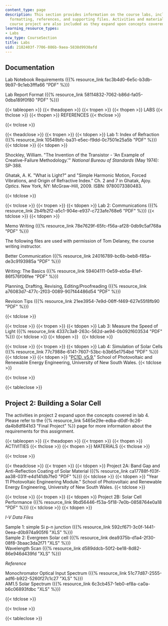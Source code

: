 ```yaml
---
content_type: page
description: This section provides information on the course labs, including requirements,
  formatting, references, and supporting files. Activities and materials for the second
  course project are also included as they expand upon concepts covered Lab 4.
learning_resource_types:
- Labs
ocw_type: CourseSection
title: Labs
uid: 2182403f-7706-886b-9aea-5838d9930afd
---
```


Documentation
-------------

Lab Notebook Requirements ({{% resource_link fac3b4d0-6e5c-b3db-9b97-9c1eb3fffa66 "PDF" %}})

Lab Report Format ({{% resource_link 58114832-7062-b86d-fa05-0dba189f0f80 "PDF" %}})

{{< tableopen >}}
{{< theadopen >}}
{{< tropen >}}
{{< thopen >}}
LABS
{{< thclose >}}
{{< thopen >}}
REFERENCES
{{< thclose >}}

{{< trclose >}}

{{< theadclose >}}
{{< tropen >}}
{{< tdopen >}}
Lab 1: Index of Refraction ({{% resource_link 10549bfc-ba31-e5ec-f9dd-0c7501e25a5b "PDF" %}})
{{< tdclose >}}
{{< tdopen >}}


Shockley, William. "The Invention of the Transistor - 'An Example of Creative-Failure Methodology.'" _National Bureau of Standards_ (May 1974): SP-388.

Ghatak, A. K. "What is Light?" and "Simple Harmonic Motion, Forced Vibrations, and Origin of Refractive Index." Ch. 2 and 7 in Ghatak, Ajoy. _Optics_. New York, NY: McGraw-Hill, 2009. ISBN: 9780073380483.


{{< tdclose >}}

{{< trclose >}}
{{< tropen >}}
{{< tdopen >}}
Lab 2: Communications ({{% resource_link 2b4fb2f2-a5c1-904e-e937-c723afe768e6 "PDF" %}})
{{< tdclose >}}
{{< tdopen >}}


Memo Writing ({{% resource_link 78e7629f-65fc-f56a-af28-0db9c5af768a "PDF" %}})

The following files are used with permission of Tom Delaney, the course writing instructor.

Better Communication ({{% resource_link 24016789-bc6b-beb8-f85a-de3c9193985a "PDF" %}})

Writing: The Basics ({{% resource_link 59404111-0e59-eb5a-81ef-86f576f06fee "PDF" %}})

Planning, Drafting, Revising, Editing/Proofreading ({{% resource_link a76083d7-477c-2f03-0089-907f44486d54 "PDF" %}})

Revision Tips ({{% resource_link 21ee3954-7e9d-06ff-f469-627e55f8fb90 "PDF" %}})


{{< tdclose >}}

{{< trclose >}}
{{< tropen >}}
{{< tdopen >}}
Lab 3: Measure the Speed of Light ({{% resource_link 4337c3a8-263c-562d-ae94-0b092f603534 "PDF" %}})
{{< tdclose >}}
{{< tdopen >}}
 
{{< tdclose >}}

{{< trclose >}}
{{< tropen >}}
{{< tdopen >}}
Lab 4: Simulation of Solar Cells ({{% resource_link 77c7988e-6141-7607-53bc-b3b65e1754bd "PDF" %}})
{{< tdclose >}}
{{< tdopen >}}
"[PC1D, v5.9.](http://www.pv.unsw.edu.au/links/products/pc1d.asp)" School of Photovoltaic and Renewable Energy Engineering, University of New South Wales.
{{< tdclose >}}

{{< trclose >}}

{{< tableclose >}}

Project 2: Building a Solar Cell
--------------------------------

The activities in project 2 expand upon the concepts covered in lab 4. Please refer to the {{% resource_link 5465e29e-edba-d0df-9c26-da4b8df841d3 "Final Project" %}} page for more information about the requirements for this assignment.

{{< tableopen >}}
{{< theadopen >}}
{{< tropen >}}
{{< thopen >}}
ACTIVITIES
{{< thclose >}}
{{< thopen >}}
MATERIALS
{{< thclose >}}

{{< trclose >}}

{{< theadclose >}}
{{< tropen >}}
{{< tdopen >}}
Project 2A: Band Gap and Anti-Reflection Coating of Solar Material ({{% resource_link ca17788f-f03f-aa38-031f-e4d141db7fe0 "PDF" %}})
{{< tdclose >}}
{{< tdopen >}}
"Year 11 Photovoltaic Engineering Module." School of Photovoltaic and Renewable Energy Engineering, University of New South Wales.
{{< tdclose >}}

{{< trclose >}}
{{< tropen >}}
{{< tdopen >}}
Project 2B: Solar Cell Performance ({{% resource_link 9bd56446-f53a-5f18-7e0b-0858764e0a18 "PDF" %}})
{{< tdclose >}}
{{< tdopen >}}


_I-V Data Files_

Sample 1: simple Si p-n junction ({{% resource_link 592cf671-3c0f-1441-0eea-d0b974a905f6 "XLS" %}})  
Sample 2: Evergreen Solar cell ({{% resource_link dea9375b-d1a4-2f30-08f8-3baac3da2f71 "XLS" %}})  
Wavelength Scan ({{% resource_link d589ddcb-50f2-be18-8d82-86e946d439fd "XLS" %}})

_Reference_

Monochromator Optical Input Spectrum ({{% resource_link 51c77d87-2555-adf6-b922-5260f27c1c27 "XLS" %}})  
AM1.5 Solar Spectrum ({{% resource_link 6c3cb457-1eb0-ef8a-ca0a-b6c06893fdbc "XLS" %}})


{{< tdclose >}}

{{< trclose >}}

{{< tableclose >}}